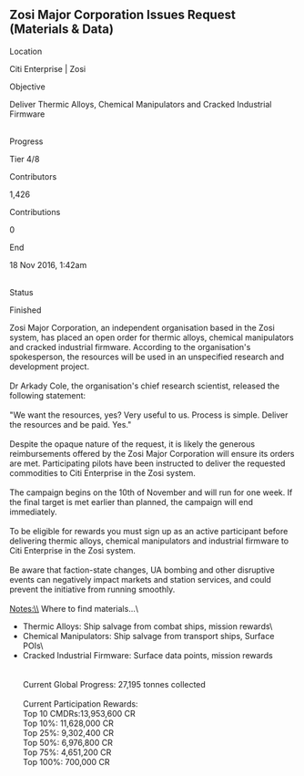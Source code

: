 ## Zosi Major Corporation Issues Request (Materials & Data)

Location

Citi Enterprise \| Zosi

Objective

Deliver Thermic Alloys, Chemical Manipulators and Cracked Industrial
Firmware

\
Progress

Tier 4/8

Contributors

1,426

Contributions

0

End

18 Nov 2016, 1:42am

\
Status

Finished

Zosi Major Corporation, an independent organisation based in the Zosi
system, has placed an open order for thermic alloys, chemical
manipulators and cracked industrial firmware. According to the
organisation\'s spokesperson, the resources will be used in an
unspecified research and development project.\
\
Dr Arkady Cole, the organisation\'s chief research scientist, released
the following statement:\
\
"We want the resources, yes? Very useful to us. Process is simple.
Deliver the resources and be paid. Yes."\
\
Despite the opaque nature of the request, it is likely the generous
reimbursements offered by the Zosi Major Corporation will ensure its
orders are met. Participating pilots have been instructed to deliver the
requested commodities to Citi Enterprise in the Zosi system.\
\
The campaign begins on the 10th of November and will run for one week.
If the final target is met earlier than planned, the campaign will end
immediately.\
\
To be eligible for rewards you must sign up as an active participant
before delivering thermic alloys, chemical manipulators and industrial
firmware to Citi Enterprise in the Zosi system.\
\
Be aware that faction-state changes, UA bombing and other disruptive
events can negatively impact markets and station services, and could
prevent the initiative from running smoothly.\
\
[Notes:\\\\](Notes:\\) Where to find materials...\
- Thermic Alloys: Ship salvage from combat ships, mission rewards\
- Chemical Manipulators: Ship salvage from transport ships, Surface
POIs\
- Cracked Industrial Firmware: Surface data points, mission rewards\
\
\
Current Global Progress: 27,195 tonnes collected\
\
Current Participation Rewards:\
Top 10 CMDRs:13,953,600 CR\
Top 10%: 11,628,000 CR\
Top 25%: 9,302,400 CR\
Top 50%: 6,976,800 CR\
Top 75%: 4,651,200 CR\
Top 100%: 700,000 CR
